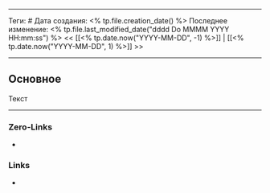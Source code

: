 ___
Теги: #
Дата создания: <% tp.file.creation_date() %> 
Последнее изменение: <% tp.file.last_modified_date("dddd Do MMMM YYYY HH:mm:ss") %>
<< [[<% tp.date.now("YYYY-MM-DD", -1) %>]] | [[<% tp.date.now("YYYY-MM-DD", 1) %>]] >> 
___
## Основное

Текст

___
### Zero-Links
- 

### Links
- 
